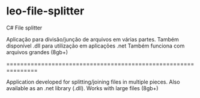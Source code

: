 # leo-file-splitter
C# File splitter

Aplicação para divisão/junção de arquivos em várias partes.
Também disponível .dll para utilização em aplicações .net
Também funciona com arquivos grandes (8gb+)

===============================================================

Application developed for splitting/joining files in multiple pieces.
Also available as an .net library (.dll).
Works with large files (8gb+)
